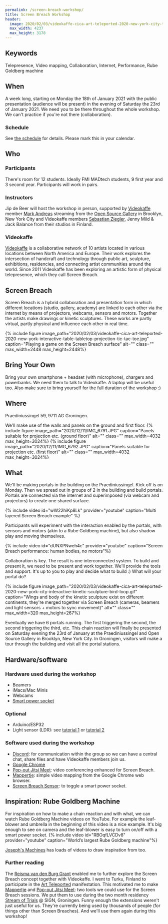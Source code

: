 ```yaml
---
permalink: /screen-breach-workshop/
title: Screen Breach Workshop
header:
  image: 2020/02/03/videokaffe-cica-art-teleported-2020-new-york-city-table-projection-interactive-sculpture-wings-open.jpg
  max_width: 4237
  max_height: 3178
---
```


## Keywords

Telepresence, Video mapping, Collaboration, Internet, Performance, Rube Goldberg machine

## When

A week long, starting on Monday the 18th of January 2021 with the public presentation (audience will be present) in the evening of Saturday the 23rd of January 2021. We need you to be there throughout the whole workshop. We can't practice if you're not there (collaboration).

### Schedule
See [the schedule](../assets/screen-breach-workshop-schedule.pdf) for details. Please mark this in your calendar.

## Who

### Participants

There's room for 12 students. Ideally FMI MADtech students, 9 first year and 3 second year. Participants will work in pairs.

### Instructors

Jip de Beer will host the workshop in person, supported by [Videokaffe](http://www.videokaffe.com) member [Mark Andreas](http://www.reactivesculpture.com) streaming from the [Open Source Gallery](https://open-source-gallery.org) in Brooklyn, New York City and Videokaffe members [Sebastian Ziegler](https://www.sebastianziegler.info), Jenny Mild & Jack Balance from their studios in Finland.

### Videokaffe

[Videokaffe](http://www.videokaffe.com) is a collaborative network of 10 artists located in various locations between North America and Europe. Their work explores the intersection of handcraft and technology through public art, sculpture, exhibitions, residencies, and connecting artist communities around the world. Since 2011 Videokaffe has been exploring an artistic form of physical telepresence, which they call Screen Breach.

## Screen Breach

Screen Breach is a hybrid collaboration and presentation form in which different locations (studio, gallery, academy) are linked to each other via the internet by means of projectors, webcams, sensors and motors. Together the artists make drawings or kinetic sculptures. These works are partly virtual, partly physical and influence each other in real time.

{% include figure image_path="2020/02/03/videokaffe-cica-art-teleported-2020-new-york-interactive-table-tabletop-projection-tic-tac-toe.jpg" caption="Playing a game on the Screen Breach surface" alt="" class="" max_width=2448 max_height=2448%}

## Bring Your Own

Bring your own smartphone + headset (with microphone), chargers and powerbanks. We need them to talk to Videokaffe. A laptop will be useful too. Also make sure to bring yourself for the full duration of the workshop :)

## Where

Praediniussingel 59, 9711 AG Groningen.

We'll make use of the walls and panels on the ground and first floor.
{% include figure image_path="2020/12/11/IMG_6791.JPG" caption="Panels suitable for projection etc. (ground floor)" alt="" class="" max_width=4032 max_height=3024%}
{% include figure image_path="2020/12/11/IMG_6792.JPG" caption="Panels suitable for projection etc. (first floor)" alt="" class="" max_width=4032 max_height=3024%}

## What

We'll be making portals in the building on the Praediniussingel. Kick off is on Monday. Then we spread out in groups of 2 in the building and build portals. Portals are connected via the internet and superimposed (via webcam and projectors) to create one shared surface.

{% include video id="wW22hiKp8Lk" provider="youtube" caption="Multi layered Screen Breach example" %}

Participants will experiment with the interaction enabled by the portals, with sensors and motors (akin to a Rube Goldberg machine), but also shadow play and moving themselves.

{% include video id="dUNXPNweh4c" provider="youtube" caption="Screen Breach performance: human bodies, no motors"%}

Collaboration is key. The result is one interconnected system. To build and present it, we need to be present and work together. We'll provide the tools and support. It's up to you to play and decide what to build :) What will your portal do?

{% include figure image_path="2020/02/03/videokaffe-cica-art-teleported-2020-new-york-city-interactive-kinetic-sculpture-bird-loop.gif" caption="Wings and body of the kinetic sculpture exist on different continents, they're merged together via Screen Breach (cameras, beamers and light sensors + motors to sync movement)" alt="" class="" max_width=320 max_height=267%}

Eventually we have 6 portals running. The first triggering the second, the second triggering the third, etc. This chain reaction will finally be presented on Saturday evening the 23rd of January at the Praediniussingel and Open Source Gallery in Brooklyn, New York City. In Groningen, visitors will make a tour through the building and visit all the portal stations.

## Hardware/software

### Hardware used during the workshop

- Beamers
- iMacs/Mac Minis
- Webcams
- [Smart power socket](https://www.philips-hue.com/nl-nl/p/hue-smart-stekker/8718699689285)

### Optional

- Arduino/ESP32
- Light sensor (LDR): see [tutorial 1](https://blog.udemy.com/arduino-ldr/) or [tutorial 2](https://www.tweaking4all.com/hardware/arduino/arduino-light-sensitive-resistor/)

### Software used during the workshop

- [Discord](https://discord.com): for communication within the group so we can have a central chat, share files and have Videokaffe members join us.
- [Google Chrome](https://www.google.com/chrome/)
- [Pop-out Jitsi Meet](https://jitsipop.tk): video conferencing enhanced for Screen Breach.
- [Mappertje](https://mappertje.debeer.it): simple video mapping from the Google Chrome web browser.
- [Screen Breach Sensor](https://github.com/Jip-Hop/Screen-Breach-Sensor): to toggle a smart power socket.

## Inspiration: Rube Goldberg Machine

For inspiration on how to make a chain reaction and with what, we can watch Rube Goldberg Machine videos on YouTube. For example the leaf-blower and umbrella in the beginning of this video is a nice example. It's big enough to see on camera and the leaf-blower is easy to turn on/off with a smart power socket.
{% include video id="RBOqfLVCDv8" provider="youtube" caption="World’s largest Rube Goldberg machine"%}

[Joseph's Machines](https://www.youtube.com/user/allonewordplease) has loads of videos to draw inspiration from too.

### Further reading

The [Reisma van den Burg Grant](../reisma-van-den-burg-grant/) enabled me to further explore the Screen Breach concept together with Videokaffe. I went to Turku, Finland to participate in the [Art Teleported](../art-teleported/) manifestation. This motivated me to make [Mappertje](../mappertje/) and [Pop-out Jitsi Meet](../pop-out-video-conferencing-extension/): two tools we could use for the Screen Breach sessions. We put them to use during the two month residency [Stream of Trials](../stream-of-trials/) @ SIGN, Groningen. Funny enough the extensions weren't just useful for us. They're currently being used by thousands of people (for things other than Screen Breaches). And we'll use them again during this workshop!

